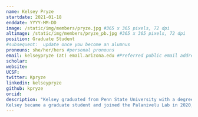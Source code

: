 ```yaml
---
name: Kelsey Pryze
startdate: 2021-01-18
enddate: YYYY-MM-DD
image: /static/img/members/pryze.jpg #365 x 365 pixels, 72 dpi
altimage: /static/img/members/pryze_pb.jpg #365 x 365 pixels, 72 dpi
position: Graduate Student
#subsequent:  update once you become an alumnus
pronouns: she/her/hers #personal pronouns
email: kelseypryze (at) email.arizona.edu #Preferred public email address
scholar:
website:
UCSF:
twitter: Kpryze
linkedin: kelseypryze
github: kpryze
orcid:
description: "Kelsey graduated from Penn State University with a degree in Biology and Plant Science with a focus on genetics and biotechnology. As an undergraduate, she focused on a project with Dr. David Hughes and the UN FAO to create an open source database to identify plant diseases through artificial intelligence. She also worked with Dr. Mark Guiltinan and Dr. Siela Maximova on a project to transform cacao trees to confer disease resistance to black pod rot. After graduation from Penn State, she worked as a Scientist of Virology for a pharmaceutical contract research organization.
Kelsey became a graduate student and joined the Palanivelu Lab in 2020, where she is focusing on transcriptional changes in plant reproductive tissues in response to heat stress."
---
```

